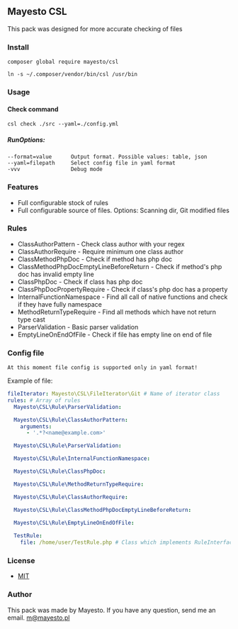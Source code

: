 ## Mayesto CSL

This pack was designed for more accurate checking of files

### Install

`composer global require mayesto/csl`

`ln -s ~/.composer/vendor/bin/csl /usr/bin`

### Usage

#### Check command
`csl check ./src --yaml=./config.yml`

##### RunOptions: 

    --format=value      Output format. Possible values: table, json
    --yaml=filepath     Select config file in yaml format
    -vvv                Debug mode

### Features

- Full configurable stock of rules
- Full configurable source of files. Options: Scanning dir, Git modified files

### Rules

- ClassAuthorPattern - Check class author with your regex
- ClassAuthorRequire - Require minimum one class author
- ClassMethodPhpDoc - Check if method has php doc
- ClassMethodPhpDocEmptyLineBeforeReturn - Check if method's php doc has invalid empty line
- ClassPhpDoc - Check if class has php doc
- ClassPhpDocPropertyRequire - Check if class's php doc has a property
- InternalFunctionNamespace - Find all call of native functions and check if they have fully namespace
- MethodReturnTypeRequire - Find all methods which have not return type cast
- ParserValidation - Basic parser validation
- EmptyLineOnEndOfFile - Check if file has empty line on end of file


### Config file

`At this moment file config is supported only in yaml format!`

Example of file:

```yaml
fileIterator: Mayesto\CSL\FileIterator\Git # Name of iterator class
rules: # Array of rules
  Mayesto\CSL\Rule\ParserValidation:

  Mayesto\CSL\Rule\ClassAuthorPattern:
    arguments:
      - '.*?<name@example.com>'

  Mayesto\CSL\Rule\ParserValidation:

  Mayesto\CSL\Rule\InternalFunctionNamespace:

  Mayesto\CSL\Rule\ClassPhpDoc:

  Mayesto\CSL\Rule\MethodReturnTypeRequire:

  Mayesto\CSL\Rule\ClassAuthorRequire:

  Mayesto\CSL\Rule\ClassMethodPhpDocEmptyLineBeforeReturn:

  Mayesto\CSL\Rule\EmptyLineOnEndOfFile:
  
  TestRule:
    file: /home/user/TestRule.php # Class which implements RuleInterface

```

### License

* [MIT](LICENSE)

### Author

This pack was made by Mayesto. If you have any question, send me an email. m@mayesto.pl